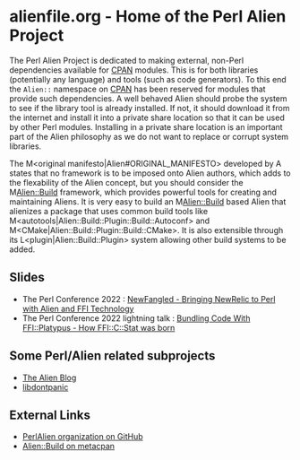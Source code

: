 # alienfile.org - Home of the Perl Alien Project

The Perl Alien Project is dedicated to making external, non-Perl dependencies available for [CPAN](https://metacpan.org/about) modules.
This is for both libraries (potentially any language) and tools (such as code generators).
To this end the `Alien::` namespace on [CPAN](https://metacpan.org/about) has been reserved for modules that provide such
dependencies.  A well behaved Alien should probe the system to see if the library tool is already installed.  If not, it should
download it from the internet and install it into a private share location so that it can be used by other Perl modules.
Installing in a private share location is an important part of the Alien philosophy as we do not want to replace or corrupt 
system libraries.

The M<original manifesto|Alien#ORIGINAL_MANIFESTO> developed by A<ABERGMAN> states that no framework is to be imposed onto
Alien authors, which adds to the flexability of the Alien concept, but you should consider the M<Alien::Build> framework,
which provides powerful tools for creating and maintaining Aliens.  It is very easy to build an M<Alien::Build> based
Alien that alienizes a package that uses common build tools like M<autotools|Alien::Build::Plugin::Build::Autoconf>
and M<CMake|Alien::Build::Plugin::Build::CMake>.  It is also extensible through its L<plugin|Alien::Build::Plugin> system
allowing other build systems to be added.

## Slides

 * The Perl Conference 2022 : [NewFangled - Bringing NewRelic to Perl with Alien and FFI Technology](/slides/newfangled)
 * The Perl Conference 2022 lightning talk : [Bundling Code With FFI::Platypus - How FFI::C::Stat was born](/slides/ffi-stat)

## Some Perl/Alien related subprojects

 * [The Alien Blog](/blog/)
 * [libdontpanic](/dontpanic/)

## External Links

 * [PerlAlien organization on GitHub](https://github.com/PerlAlien)
 * [Alien::Build on metacpan](https://metacpan.org/pod/Alien::Build)
